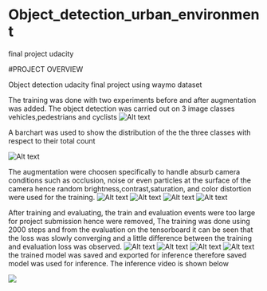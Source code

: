 # Object_detection_urban_environment
final project udacity

#PROJECT OVERVIEW

Object detection udacity final project using waymo dataset


The training was done with two experiments before and after augmentation was added.
The object detection was carried out on 3 image classes vehicles,pedestrians and cyclists
![Alt text](results/eda.PNG?raw=true "datavisualization")

A barchart was used to show the distribution of the the three classes with respect to their total count

![Alt text](results/chart.PNG?raw=true "Data visualization")

The augmentation were choosen specifically to handle absurb camera conditions
such as occlusion, noise or even particles at the surface of the camera hence 
random brightness,contrast,saturation, and color distortion were used for the 
training.
![Alt text](results/aug.png?raw=true "augmented image brightness on night image")
![Alt text](results/aug1.png?raw=true "color distortion")
![Alt text](results/aug3.png?raw=true "brightness")
![Alt text](results/aug4.png?raw=true "contrast")

After training and evaluating, the train and evaluation events were too large for project submission hence were removed,
The training was done using 2000 steps and from the evaluation on the tensorboard it can be seen that the loss was slowly 
converging and a little difference between the training and evaluation loss was observed.
![Alt text](results/trainingloss.PNG?raw=true "Training loss")
![Alt text](results/eval.PNG?raw=true "Evaluation loss")
![Alt text](results/map.PNG?raw=true "Evaluation")
![Alt text](results/other.PNG?raw=true "Evaluation")
the trained model was saved and exported for inference therefore saved model was used for inference.
The inference video is shown below



![](results/animation.gif)

